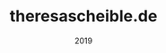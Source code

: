---
title: theresascheible.de
summary: The web page of the photographer and artist Theresa Scheible.
tags: [Homepage, Web Development]
categories: [Web Development]
date: "2019"

# Optional external URL for project (replaces project detail page).
external_link: https://theresascheible.de

image:
  caption: Homepage preview
  focal_point: Smart
---